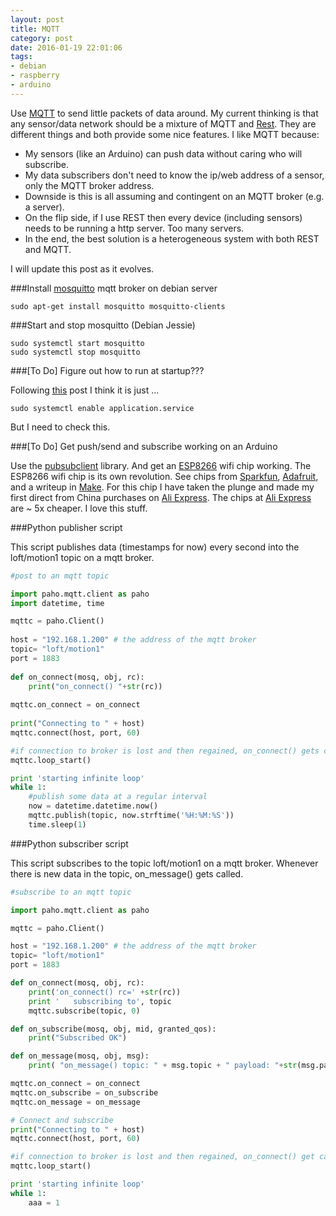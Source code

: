 ```yaml
---
layout: post
title: MQTT
category: post
date: 2016-01-19 22:01:06
tags:
- debian
- raspberry
- arduino
---
```


Use [MQTT][1] to send little packets of data around. My current thinking is that any sensor/data network should be a mixture of MQTT and [Rest][11]. They are different things and both provide some nice features. I like MQTT because:

  - My sensors (like an Arduino) can push data without caring who will subscribe.
  - My data subscribers don't need to know the ip/web address of a sensor, only the MQTT broker address.
  - Downside is this is all assuming and contingent on an MQTT broker (e.g. a server).
  - On the flip side, if I use REST then every device (including sensors) needs to be running a http server. Too many servers.
  - In the end, the best solution is a heterogeneous system with both REST and MQTT.

I will update this post as it evolves.

###Install [mosquitto][2] mqtt broker on debian server

```
sudo apt-get install mosquitto mosquitto-clients
```

###Start and stop mosquitto (Debian Jessie)

```
sudo systemctl start mosquitto
sudo systemctl stop mosquitto
```

###[To Do] Figure out how to run at startup???

Following [this][3] post I think it is just ...

```
sudo systemctl enable application.service
```

But I need to check this.

###[To Do] Get push/send and subscribe working on an Arduino

Use the [pubsubclient][4] library. And get an [ESP8266][5] wifi chip working. The ESP8266 wifi chip is its own revolution. See chips from [Sparkfun][6], [Adafruit][7], and a writeup in [Make][8]. For this chip I have taken the plunge and made my first direct from China purchases on [Ali Express][9]. The chips at [Ali Express][10] are ~ 5x cheaper. I love this stuff.

###Python publisher script

This script publishes data (timestamps for now) every second into the loft/motion1 topic on a mqtt broker.

```python
#post to an mqtt topic

import paho.mqtt.client as paho
import datetime, time

mqttc = paho.Client()
 
host = "192.168.1.200" # the address of the mqtt broker
topic= "loft/motion1"
port = 1883
 
def on_connect(mosq, obj, rc):
    print("on_connect() "+str(rc))
 
mqttc.on_connect = on_connect
 
print("Connecting to " + host)
mqttc.connect(host, port, 60)

#if connection to broker is lost and then regained, on_connect() gets called
mqttc.loop_start()

print 'starting infinite loop'
while 1:
    #publish some data at a regular interval
    now = datetime.datetime.now()
    mqttc.publish(topic, now.strftime('%H:%M:%S'))
    time.sleep(1)
```

###Python subscriber script

This script subscribes to the topic loft/motion1 on a mqtt broker. Whenever there is new data in the topic, on_message() gets called.

```python
#subscribe to an mqtt topic

import paho.mqtt.client as paho

mqttc = paho.Client()

host = "192.168.1.200" # the address of the mqtt broker
topic= "loft/motion1"
port = 1883

def on_connect(mosq, obj, rc):
    print('on_connect() rc=' +str(rc))
    print '   subscribing to', topic
    mqttc.subscribe(topic, 0)

def on_subscribe(mosq, obj, mid, granted_qos):
    print("Subscribed OK")

def on_message(mosq, obj, msg):
    print( "on_message() topic: " + msg.topic + " payload: "+str(msg.payload) + "\n");

mqttc.on_connect = on_connect
mqttc.on_subscribe = on_subscribe
mqttc.on_message = on_message

# Connect and subscribe
print("Connecting to " + host)
mqttc.connect(host, port, 60)

#if connection to broker is lost and then regained, on_connect() get called
mqttc.loop_start()

print 'starting infinite loop'
while 1:
    aaa = 1
```

[1]: http://mqtt.org
[2]: http://mosquitto.org
[3]: https://www.digitalocean.com/community/tutorials/how-to-use-systemctl-to-manage-systemd-services-and-units
[4]: http://pubsubclient.knolleary.net
[5]: http://esp8266.com
[6]: https://www.sparkfun.com/products/13678
[7]: https://learn.adafruit.com/adafruit-huzzah-esp8266-breakout/overview
[8]: http://makezine.com/2015/04/01/esp8266-5-microcontroller-wi-fi-now-arduino-compatible/
[9]: http://www.aliexpress.com/af/esp8266.html?ltype=wholesale&d=y&origin=n&isViewCP=y&catId=0&initiative_id=AS_20160120203616&SearchText=esp8266
[10]: http://www.aliexpress.com
[11]: http://rest.elkstein.org
